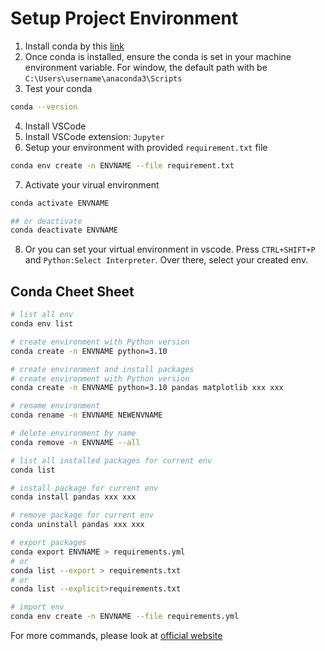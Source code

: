 # Setup Project Environment

1. Install conda by this [link](https://www.anaconda.com/download/)
2. Once conda is installed, ensure the conda is set in your machine environment variable. For window, the default path with be `C:\Users\username\anaconda3\Scripts`
3. Test your conda
```bash
conda --version
```
4. Install VSCode
5. Install VSCode extension: `Jupyter`
6. Setup your environment with provided `requirement.txt` file
```bash
conda env create -n ENVNAME --file requirement.txt
```
7. Activate your virual environment
```bash
conda activate ENVNAME

## or deactivate
conda deactivate ENVNAME
```
8. Or you can set your virtual environment in vscode. Press `CTRL+SHIFT+P` and `Python:Select Interpreter`. Over there, select your created env.

## Conda Cheet Sheet
```bash
# list all env
conda env list

# create environment with Python version
conda create -n ENVNAME python=3.10

# create environment and install packages
# create environment with Python version
conda create -n ENVNAME python=3.10 pandas matplotlib xxx xxx

# rename environment
conda rename -n ENVNAME NEWENVNAME

# delete environment by name
conda remove -n ENVNAME --all

# list all installed packages for current env
conda list

# install package for current env
conda install pandas xxx xxx

# remove package for current env
conda uninstall pandas xxx xxx

# export packages
conda export ENVNAME > requirements.yml
# or
conda list --export > requirements.txt
# or
conda list --explicit>requirements.txt

# import env
conda env create -n ENVNAME --file requirements.yml
```
For more commands, please look at [official website](https://docs.conda.io/projects/conda/en/latest/user-guide/cheatsheet.html)